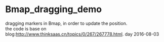 # Bmap_dragging_demo
dragging markers in Bmap, in order to update the position.
<br/>
the code is base on blog:http://www.thinksaas.cn/topics/0/267/267778.html.
day 2016-08-03
